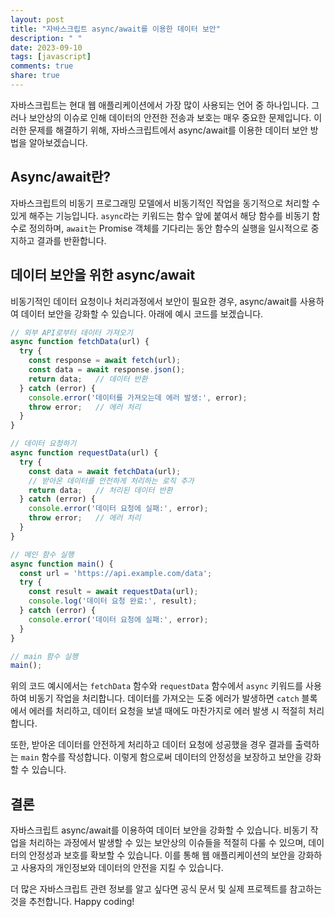 ```yaml
---
layout: post
title: "자바스크립트 async/await를 이용한 데이터 보안"
description: " "
date: 2023-09-10
tags: [javascript]
comments: true
share: true
---
```


자바스크립트는 현대 웹 애플리케이션에서 가장 많이 사용되는 언어 중 하나입니다. 그러나 보안상의 이슈로 인해 데이터의 안전한 전송과 보호는 매우 중요한 문제입니다. 이러한 문제를 해결하기 위해, 자바스크립트에서 async/await를 이용한 데이터 보안 방법을 알아보겠습니다.

## Async/await란?

자바스크립트의 비동기 프로그래밍 모델에서 비동기적인 작업을 동기적으로 처리할 수 있게 해주는 기능입니다. `async`라는 키워드는 함수 앞에 붙여서 해당 함수를 비동기 함수로 정의하며, `await`는 Promise 객체를 기다리는 동안 함수의 실행을 일시적으로 중지하고 결과를 반환합니다.

## 데이터 보안을 위한 async/await

비동기적인 데이터 요청이나 처리과정에서 보안이 필요한 경우, async/await를 사용하여 데이터 보안을 강화할 수 있습니다. 아래에 예시 코드를 보겠습니다.

```javascript
// 외부 API로부터 데이터 가져오기
async function fetchData(url) {
  try {
    const response = await fetch(url);
    const data = await response.json();
    return data;   // 데이터 반환
  } catch (error) {
    console.error('데이터를 가져오는데 에러 발생:', error);
    throw error;   // 에러 처리
  }
}

// 데이터 요청하기
async function requestData(url) {
  try {
    const data = await fetchData(url);
    // 받아온 데이터를 안전하게 처리하는 로직 추가
    return data;   // 처리된 데이터 반환
  } catch (error) {
    console.error('데이터 요청에 실패:', error);
    throw error;   // 에러 처리
  }
}

// 메인 함수 실행
async function main() {
  const url = 'https://api.example.com/data';
  try {
    const result = await requestData(url);
    console.log('데이터 요청 완료:', result);
  } catch (error) {
    console.error('데이터 요청에 실패:', error);
  }
}

// main 함수 실행
main();
```

위의 코드 예시에서는 `fetchData` 함수와 `requestData` 함수에서 `async` 키워드를 사용하여 비동기 작업을 처리합니다. 데이터를 가져오는 도중 에러가 발생하면 `catch` 블록에서 에러를 처리하고, 데이터 요청을 보낼 때에도 마찬가지로 에러 발생 시 적절히 처리합니다.

또한, 받아온 데이터를 안전하게 처리하고 데이터 요청에 성공했을 경우 결과를 출력하는 `main` 함수를 작성합니다. 이렇게 함으로써 데이터의 안정성을 보장하고 보안을 강화할 수 있습니다.

## 결론

자바스크립트 async/await를 이용하여 데이터 보안을 강화할 수 있습니다. 비동기 작업을 처리하는 과정에서 발생할 수 있는 보안상의 이슈들을 적절히 다룰 수 있으며, 데이터의 안정성과 보호를 확보할 수 있습니다. 이를 통해 웹 애플리케이션의 보안을 강화하고 사용자의 개인정보와 데이터의 안전을 지킬 수 있습니다.

더 많은 자바스크립트 관련 정보를 알고 싶다면 공식 문서 및 실제 프로젝트를 참고하는 것을 추천합니다. Happy coding!